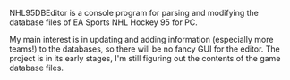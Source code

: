 NHL95DBEditor is a console program for parsing and modifying the database files of EA Sports NHL Hockey 95 for PC.

My main interest is in updating and adding information (especially more teams!) to the databases, so there will be no fancy GUI for the editor. The project is in its early stages, I'm still figuring out the contents of the game database files.
